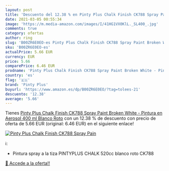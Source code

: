 ```yaml
---
layout: post
title: 'Descuento del 12.38 % en Pinty Plus Chalk Finish CK788 Spray Pain'
date: 2021-03-05 00:55:34
image: 'https://m.media-amazon.com/images/I/41HG1VX0KlL._SL400_.jpg'
comments: true
category: ofertas
author: ring
slug: 'B00ZR6E0EO-es Pinty Plus Chalk Finish CK788 Spray Paint Broken White -...'
sku: 'B00ZR6E0EO-es'
actualPrice: 5.66 EUR
currency: EUR
price: 5.66
comparePrice: 6.46 EUR
prodname: 'Pinty Plus Chalk Finish CK788 Spray Paint Broken White - Pintura en Aerosol  400 ml  Blanco Roto'
country: 'es'
flag: '🇪🇸'
brand: 'Pinty Plus'
buyurl: 'https://www.amazon.es/dp/B00ZR6E0EO/?tag=tolees-21'
descuento: '12.38'
average: '5.66'
---
```


Tienes [Pinty Plus Chalk Finish CK788 Spray Paint Broken White - Pintura en Aerosol  400 ml  Blanco Roto](https://www.amazon.es/dp/B00ZR6E0EO/?tag=tolees-21) con un 12.38 % de descuento con precio de oferta de 5.66 EUR (original: 6.46 EUR) en el siguiente enlace!

[![Pinty Plus Chalk Finish CK788 Spray Pain](https://m.media-amazon.com/images/I/41HG1VX0KlL._SL400_.jpg)](https://www.amazon.es/dp/B00ZR6E0EO/?tag=tolees-21)

ℹ️:

- Pintura spray a la tiza PINTYPLUS CHALK 520cc blanco roto CK788

[🛒 Accede a la oferta!!](https://www.amazon.es/dp/B00ZR6E0EO/?tag=tolees-21)

